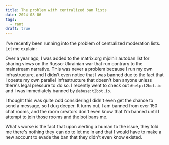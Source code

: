 ```yaml
---
title: The problem with centralized ban lists
date: 2024-08-06
tags:
  - rant
draft: true
---
```

I've recently been running into the problem of centralized moderation lists. Let me explain:

Over a year ago, I was added to the matrix.org mjolnir autoban list for sharing views on the Russo-Ukrainian war that run contrary to the mainstream narrative. This was never a problem because I run my own infrastructure, and I didn't even notice that I was banned due to the fact that I opeate my own parallel infrastructure that doesn't ban anyone unless there's legal pressure to do so. I recently went to check out `#help:t2bot.io` and I was immediately banned by `@abuse:t2bot.io`.

I thought this was quite odd considering I didn't even get the chance to send a message, so I dug deeper. It turns out, I am banned from over 150 chat rooms, and the room creators don't even know that I'm banned until I attempt to join those rooms and the bot bans me.

What's worse is the fact that upon alerting a human to the issue, they told me there's nothing they can do to let me in and that I would have to make a new account to evade the ban that they didn't even know existed.